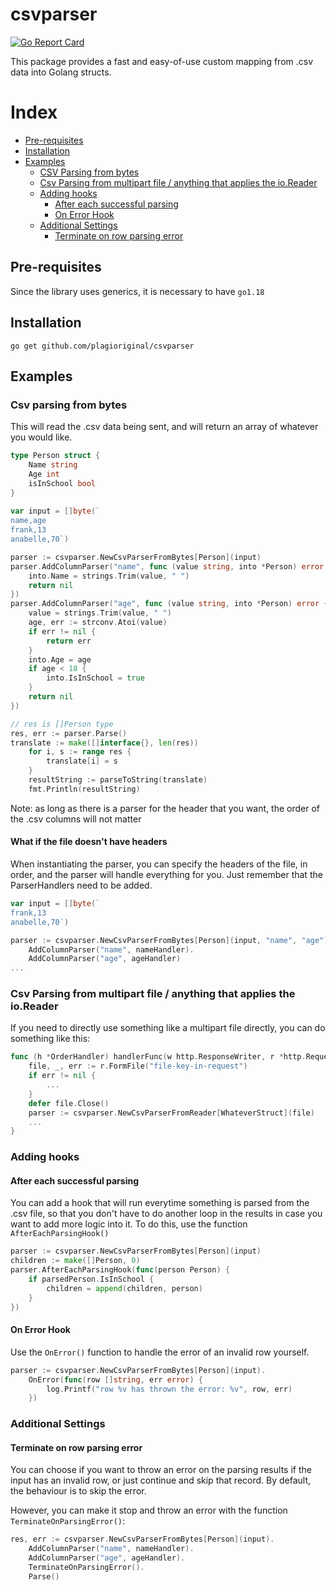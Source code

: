 # csvparser
[![Go Report Card](https://goreportcard.com/badge/github.com/plagioriginal/csvparser)](https://goreportcard.com/report/github.com/plagioriginal/csvparser)

This package provides a fast and easy-of-use custom mapping from .csv data into Golang structs.

# Index
- [Pre-requisites](#pre-requisites)
- [Installation](#installation)
- [Examples](#examples)
    - [CSV Parsing from bytes](#csv-parsing-from-bytes)
    - [Csv Parsing from multipart file / anything that applies the io.Reader](#csv-parsing-from-multipart-file--anything-that-applies-the-ioreader)
    - [Adding hooks](#adding-hooks)
      - [After each successful parsing](#after-each-successful-parsing)
      - [On Error Hook](#on-error-hook)
    - [Additional Settings](#additional-settings)
      - [Terminate on row parsing error](#terminate-on-row-parsing-error)

## Pre-requisites
Since the library uses generics, it is necessary to have `go1.18`

## Installation
```
go get github.com/plagioriginal/csvparser
```

## Examples

### Csv parsing from bytes
This will read the .csv data being sent, and will return an array of whatever you would like.

```go
type Person struct {
	Name string
	Age int
	isInSchool bool
}
    
var input = []byte(`
name,age
frank,13
anabelle,70`)

parser := csvparser.NewCsvParserFromBytes[Person](input)
parser.AddColumnParser("name", func (value string, into *Person) error {
    into.Name = strings.Trim(value, " ")
    return nil
})
parser.AddColumnParser("age", func (value string, into *Person) error {
    value = strings.Trim(value, " ")
    age, err := strconv.Atoi(value)
    if err != nil {
        return err
    }
    into.Age = age
    if age < 18 {
	    into.IsInSchool = true	
    }
    return nil
})

// res is []Person type
res, err := parser.Parse()
translate := make([]interface{}, len(res))
	for i, s := range res {
		translate[i] = s
	}
	resultString := parseToString(translate)
	fmt.Println(resultString)
```

Note: as long as there is a parser for the header that you want, the order of the .csv columns will not matter

#### What if the file doesn't have headers
When instantiating the parser, you can specify the headers of the file, in order, and the parser will handle everything 
for you. Just remember that the ParserHandlers need to be added.

```go
var input = []byte(`
frank,13
anabelle,70`)

parser := csvparser.NewCsvParserFromBytes[Person](input, "name", "age").
	AddColumnParser("name", nameHandler).
	AddColumnParser("age", ageHandler)
...
```
### Csv Parsing from multipart file / anything that applies the io.Reader
If you need to directly use something like a multipart file directly, you can do something like this:
```go
func (h *OrderHandler) handlerFunc(w http.ResponseWriter, r *http.Request) {
    file, _, err := r.FormFile("file-key-in-request")
    if err != nil {
        ...
    }
    defer file.Close()
    parser := csvparser.NewCsvParserFromReader[WhateverStruct](file)
    ...
}
```

### Adding hooks

#### After each successful parsing
You can add a hook that will run everytime something is parsed from the .csv file, 
so that you don't have to do another loop in the results in case you want to add more logic into it.
To do this, use the function `AfterEachParsingHook()`

```go
parser := csvparser.NewCsvParserFromBytes[Person](input)
children := make([]Person, 0)
parser.AfterEachParsingHook(func(person Person) {
    if parsedPerson.IsInSchool {
        children = append(children, person)
    }
})
```

#### On Error Hook
Use the `OnError()` function to handle the error of an invalid row yourself.
```go
parser := csvparser.NewCsvParserFromBytes[Person](input).
    OnError(func(row []string, err error) {
        log.Printf("row %v has thrown the error: %v", row, err)
    })
```

### Additional Settings
#### Terminate on row parsing error
You can choose if you want to throw an error on the parsing results if the input has an invalid row, or 
just continue and skip that record.
By default, the behaviour is to skip the error. 

However, you can make it stop and throw an error with the function
`TerminateOnParsingError()`:

```go
res, err := csvparser.NewCsvParserFromBytes[Person](input).
    AddColumnParser("name", nameHandler).
    AddColumnParser("age", ageHandler).
    TerminateOnParsingError().
    Parse()
```
